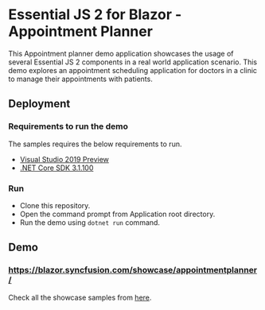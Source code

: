 # Essential JS 2 for Blazor - Appointment Planner

This Appointment planner demo application showcases the usage of several Essential JS 2 components in a real world application scenario. This demo explores an appointment scheduling application for doctors in a clinic to manage their appointments with patients.

## Deployment

### Requirements to run the demo

The samples requires the below requirements to run.

* [Visual Studio 2019 Preview](https://visualstudio.microsoft.com/vs/preview/)
* [.NET Core SDK 3.1.100](https://dotnet.microsoft.com/download/dotnet-core/3.1)

### Run

* Clone this repository.
* Open the command prompt from Application root directory.
* Run the demo using `dotnet run` command.

## Demo

### <a href="https://blazor.syncfusion.com/showcase/appointmentplanner/" target="_blank">https://blazor.syncfusion.com/showcase/appointmentplanner/</a>

Check all the showcase samples from <a href="https://ej2.syncfusion.com/home/blazor.html" target="_blank">here</a>.
